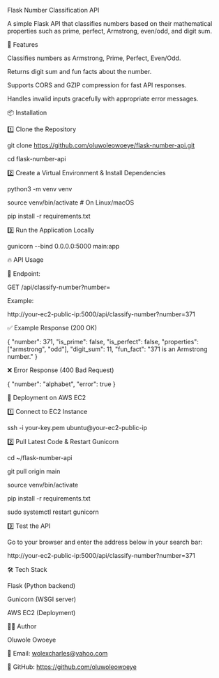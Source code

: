 Flask Number Classification API

A simple Flask API that classifies numbers based on their mathematical properties such as prime, perfect, Armstrong, even/odd, and digit sum.

🚀 Features

Classifies numbers as Armstrong, Prime, Perfect, Even/Odd.

Returns digit sum and fun facts about the number.

Supports CORS and GZIP compression for fast API responses.

Handles invalid inputs gracefully with appropriate error messages.

📦 Installation

1️⃣ Clone the Repository

git clone https://github.com/oluwoleowoeye/flask-number-api.git

cd flask-number-api

2️⃣ Create a Virtual Environment & Install Dependencies

python3 -m venv venv

source venv/bin/activate # On Linux/macOS

pip install -r requirements.txt

3️⃣ Run the Application Locally

gunicorn --bind 0.0.0.0:5000 main:app

🔥 API Usage

📌 Endpoint:

GET /api/classify-number?number=

Example:

http://your-ec2-public-ip:5000/api/classify-number?number=371

✅ Example Response (200 OK)

{ "number": 371, "is_prime": false, "is_perfect": false, "properties": ["armstrong", "odd"], "digit_sum": 11, "fun_fact": "371 is an Armstrong number." }

❌ Error Response (400 Bad Request)

{ "number": "alphabet", "error": true }

🔗 Deployment on AWS EC2

1️⃣ Connect to EC2 Instance

ssh -i your-key.pem ubuntu@your-ec2-public-ip

2️⃣ Pull Latest Code & Restart Gunicorn

cd ~/flask-number-api

git pull origin main

source venv/bin/activate

pip install -r requirements.txt

sudo systemctl restart gunicorn

3️⃣ Test the API

Go to your browser and enter the address below in your search bar:

http://your-ec2-public-ip:5000/api/classify-number?number=371

🛠 Tech Stack

Flask (Python backend)

Gunicorn (WSGI server)

AWS EC2 (Deployment)

👨‍💻 Author

Oluwole Owoeye

📧 Email: wolexcharles@yahoo.com

🔗 GitHub: https://github.com/oluwoleowoeye
